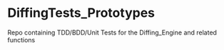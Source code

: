 # DiffingTests_Prototypes
Repo containing TDD/BDD/Unit Tests for the Diffing_Engine and related functions
